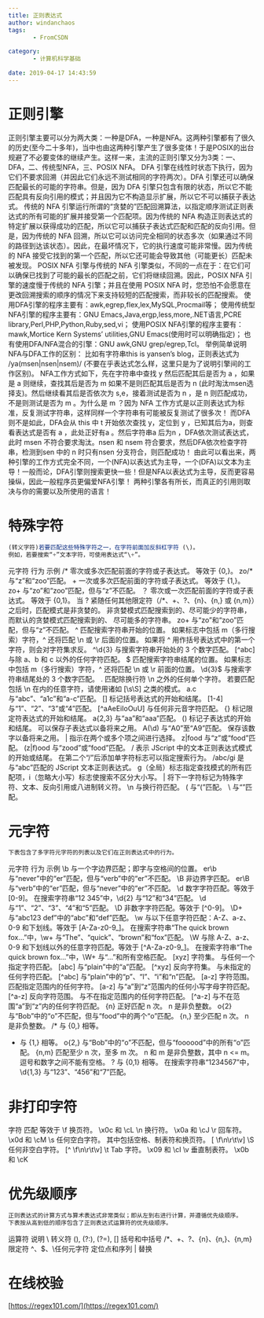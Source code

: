 ```yaml
---
title: 正则表达式
author: windanchaos
tags: 
       - FromCSDN

category: 
       - 计算机科学基础

date: 2019-04-17 14:43:59
---
```

# 正则引擎

正则引擎主要可以分为两大类：一种是DFA，一种是NFA。这两种引擎都有了很久的历史(至今二十多年)，当中也由这两种引擎产生了很多变体！于是POSIX的出台规避了不必要变体的继续产生。这样一来，主流的正则引擎又分为3类：一、DFA，二、传统型NFA，三、POSIX NFA。
DFA 引擎在线性时状态下执行，因为它们不要求回溯（并因此它们永远不测试相同的字符两次）。DFA 引擎还可以确保匹配最长的可能的字符串。但是，因为 DFA 引擎只包含有限的状态，所以它不能匹配具有反向引用的模式；并且因为它不构造显示扩展，所以它不可以捕获子表达式。
传统的 NFA 引擎运行所谓的“贪婪的”匹配回溯算法，以指定顺序测试正则表达式的所有可能的扩展并接受第一个匹配项。因为传统的 NFA 构造正则表达式的特定扩展以获得成功的匹配，所以它可以捕获子表达式匹配和匹配的反向引用。但是，因为传统的 NFA 回溯，所以它可以访问完全相同的状态多次（如果通过不同的路径到达该状态）。因此，在最坏情况下，它的执行速度可能非常慢。因为传统的 NFA 接受它找到的第一个匹配，所以它还可能会导致其他（可能更长）匹配未被发现。
POSIX NFA 引擎与传统的 NFA 引擎类似，不同的一点在于：在它们可以确保已找到了可能的最长的匹配之前，它们将继续回溯。因此，POSIX NFA 引擎的速度慢于传统的 NFA 引擎；并且在使用 POSIX NFA 时，您恐怕不会愿意在更改回溯搜索的顺序的情况下来支持较短的匹配搜索，而非较长的匹配搜索。
使用DFA引擎的程序主要有：awk,egrep,flex,lex,MySQL,Procmail等；
使用传统型NFA引擎的程序主要有：GNU Emacs,Java,ergp,less,more,.NET语言,PCRE library,Perl,PHP,Python,Ruby,sed,vi；
使用POSIX NFA引擎的程序主要有：mawk,Mortice Kern Systems’ utilities,GNU Emacs(使用时可以明确指定)；
也有使用DFA/NFA混合的引擎：GNU awk,GNU grep/egrep,Tcl。
举例简单说明NFA与DFA工作的区别：
比如有字符串this is yansen’s blog，正则表达式为 /ya(msen|nsen|nsem)/ (不要在乎表达式怎么样，这里只是为了说明引擎间的工作区别)。 NFA工作方式如下，先在字符串中查找 y 然后匹配其后是否为 a ，如果是 a 则继续，查找其后是否为 m 如果不是则匹配其后是否为 n (此时淘汰msen选择支)。然后继续看其后是否依次为 s,e，接着测试是否为 n ，是 n 则匹配成功，不是则测试是否为 m 。为什么是 m ？因为 NFA 工作方式是以正则表达式为标准，反复测试字符串，这样同样一个字符串有可能被反复测试了很多次！
而DFA则不是如此，DFA会从 this 中 t 开始依次查找 y，定位到 y ，已知其后为a，则查看表达式是否有 a ，此处正好有a 。然后字符串a 后为n ，DFA依次测试表达式，此时 msen 不符合要求淘汰。nsen 和 nsem 符合要求，然后DFA依次检查字符串，检测到sen 中的 n 时只有nsen 分支符合，则匹配成功！
由此可以看出来，两种引擎的工作方式完全不同，一个(NFA)以表达式为主导，一个(DFA)以文本为主导！一般而论，DFA引擎则搜索更快一些！但是NFA以表达式为主导，反而更容易操纵，因此一般程序员更偏爱NFA引擎！ 两种引擎各有所长，而真正的引用则取决与你的需要以及所使用的语言！
# 特殊字符

```js 
(转义字符)若要匹配这些特殊字符之一，在字符前面加反斜杠字符 (\)。 
例如，若要搜索“+”文本字符，可使用表达式“\+”。
```
 元字符 行为 示例 /* 零次或多次匹配前面的字符或子表达式。
等效于 {0,}。 zo/* 与“z”和“zoo”匹配。 + 一次或多次匹配前面的字符或子表达式。
等效于 {1,}。 zo+ 与“zo”和“zoo”匹配，但与“z”不匹配。 ？ 零次或一次匹配前面的字符或子表达式。
等效于 {0,1}。
当 ? 紧随任何其他限定符（/*、+、?、{n}、{n,} 或 {n,m}）之后时，匹配模式是非贪婪的。
非贪婪模式匹配搜索到的、尽可能少的字符串， 而默认的贪婪模式匹配搜索到的、
尽可能多的字符串。 zo+ 与“zo”和“zoo”匹配，但与“z”不匹配。 ^ 匹配搜索字符串开始的位置。 如果标志中包括 m（多行搜索）字符，^ 还将匹配 \n 或 \r 后面的位置。
如果将 ^ 用作括号表达式中的第一个字符，则会对字符集求反。 ^\d{3} 与搜索字符串开始处的 3 个数字匹配。
[^abc] 与除 a、b 和 c 以外的任何字符匹配。 $ 匹配搜索字符串结尾的位置。 如果标志中包括 m（多行搜索）字符，^ 还将匹配 \n 或 \r 前面的位置。 \d{3}$ 与搜索字符串结尾处的 3 个数字匹配。 . 匹配除换行符 \n 之外的任何单个字符。 若要匹配包括 \n 在内的任意字符，请使用诸如 [\s\S] 之类的模式。 a.c 与“abc”、“a1c”和“a-c”匹配。 [] 标记括号表达式的开始和结尾。 [1-4] 与“1”、“2”、“3”或“4”匹配。 [^aAeEiIoOuU] 与任何非元音字符匹配。 {} 标记限定符表达式的开始和结尾。 a{2,3} 与“aa”和“aaa”匹配。 () 标记子表达式的开始和结尾。 可以保存子表达式以备将来之用。 A(\d) 与“A0”至“A9”匹配。 保存该数字以备将来之用。 | 指示在两个或多个项之间进行选择。 z|food 与“z”或“food”匹配。 (z|f)ood 与“zood”或“food”匹配。 / 表示 JScript 中的文本正则表达式模式的开始或结尾。
在第二个“/”后添加单字符标志可以指定搜索行为。 /abc/gi 是与“abc”匹配的 JScript 文本正则表达式。
g（全局）标志指定查找模式的所有匹配项，i（忽略大小写）标志使搜索不区分大小写。 | 将下一字符标记为特殊字符、文本、反向引用或八进制转义符。 \n 与换行符匹配。 ( 与“(”匹配。 \ 与“”匹配。

# 元字符

```js 
下表包含了多字符元字符的列表以及它们在正则表达式中的行为。
```
<!-- more -->
 元字符 行为 示例 \b 与一个字边界匹配；即字与空格间的位置。 er\b 与“never”中的“er”匹配，但与“verb”中的“er”不匹配。 \B 非边界字匹配。 er\B 与“verb”中的“er”匹配，但与“never”中的“er”不匹配。 \d 数字字符匹配。等效于 [0-9]。 在搜索字符串“12 345”中，\d{2} 与“12”和“34”匹配。 \d 与“1”、“2”、“3”、“4”和“5”匹配。 \D 非数字字符匹配。等效于 [^0-9]。 \D+ 与“abc123 def”中的“abc”和“def”匹配。 \w 与以下任意字符匹配：A-Z、a-z、0-9 和下划线。等效于 [A-Za-z0-9_]。 在搜索字符串“The quick brown fox…”中，\w+ 与“The”、“quick”、“brown”和“fox”匹配。 \W 与除 A-Z、a-z、0-9 和下划线以外的任意字符匹配。等效于 [^A-Za-z0-9_]。 在搜索字符串“The quick brown fox…”中，\W+ 与“…”和所有空格匹配。 [xyz] 字符集。 与任何一个指定字符匹配。 [abc] 与“plain”中的“a”匹配。 [^xyz] 反向字符集。 与未指定的任何字符匹配。 [^abc] 与“plain”中的“p”、“l”、“i”和“n”匹配。 [a-z] 字符范围。 匹配指定范围内的任何字符。 [a-z] 与“a”到“z”范围内的任何小写字母字符匹配。 [^a-z] 反向字符范围。 与不在指定范围内的任何字符匹配。 [^a-z] 与不在范围“a”到“z”内的任何字符匹配。 {n} 正好匹配 n 次。 n 是非负整数。 o{2} 与“Bob”中的“o”不匹配，但与“food”中的两个“o”匹配。 {n,} 至少匹配 n 次。 n 是非负整数。
/* 与 {0,} 相等。
+ 与 {1,} 相等。 o{2,} 与“Bob”中的“o”不匹配，但与“foooood”中的所有“o”匹配。 {n,m} 匹配至少 n 次，至多 m 次。 n 和 m 是非负整数，其中 n <= m。 逗号和数字之间不能有空格。
? 与 {0,1} 相等。 在搜索字符串“1234567”中，\d{1,3} 与“123”、“456”和“7”匹配。

# 非打印字符

字符 匹配 等效于 \f 换页符。 \x0c 和 \cL \n 换行符。 \x0a 和 \cJ \r 回车符。 \x0d 和 \cM \s 任何空白字符。 其中包括空格、制表符和换页符。 [ \f\n\r\t\v] \S 任何非空白字符。 [^ \f\n\r\t\v] \t Tab 字符。 \x09 和 \cI \v 垂直制表符。 \x0b 和 \cK

# 优先级顺序

```js 
正则表达式的计算方式与算术表达式非常类似；即从左到右进行计算，并遵循优先级顺序。
下表按从高到低的顺序包含了正则表达式运算符的优先级顺序。
```
 运算符 说明 \ 转义符 (), (?:), (?=), [] 括号和中括号 /*、+、?、{n}、{n,}、{n,m} 限定符 ^、$、\任何元字符 定位点和序列 | 替换

# 在线校验

[https://regex101.com/](https://regex101.com/)
